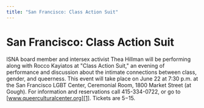 ```yaml
---
title: "San Francisco: Class Action Suit"
---
```


# San Francisco: Class Action Suit

ISNA board member and intersex activist Thea Hillman will be performing along with Rocco Kayiatos at "Class Action Suit," an evening of performance and discussion about the intimate connections between class, gender, and queerness. This event will take place on June 22 at 7:30 p.m. at the San Francisco LGBT Center, Ceremonial Room, 1800 Market Street (at Gough). For information and reservations call 415-334-0722, or go to [www.queerculturalcenter.org][1]. Tickets are $5-$15.

 [1]: http://www.queerculturalcenter.org